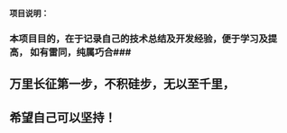 **项目说明：**
### 本项目目的，在于记录自己的技术总结及开发经验，便于学习及提高， 如有雷同，纯属巧合###

## 万里长征第一步，不积硅步，无以至千里， ##

## 希望自己可以坚持！ ##

